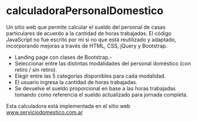 # calculadoraPersonalDomestico
 Un sitio web que permite calcular el sueldo del personal de casas particulares de acuerdo a la cantidad de horas trabajadas. El código JavaScript no fue escrito por mí si no que está reutilizado y adaptado, incorporando mejoras a través de HTML, CSS, jQuery y Bootstrap.
 
 - Landing page con clases de Bootstrap.-
 - Seleccionar entre las distintas modalidades del personal doméstico (con retiro / sin retiro).
 - Elegir entre las 5 categorías disponibles para cada modalidad.
 - El usuario ingresa la cantidad de horas trabajadas.
 - Se devuelve el sueldo proporcional en base a las horas trabajadas tomando como referencia el sueldo actualizado para jornada completa.
 
 Esta calculadora está implementada en el sitio web www.serviciodomestico.com.ar
